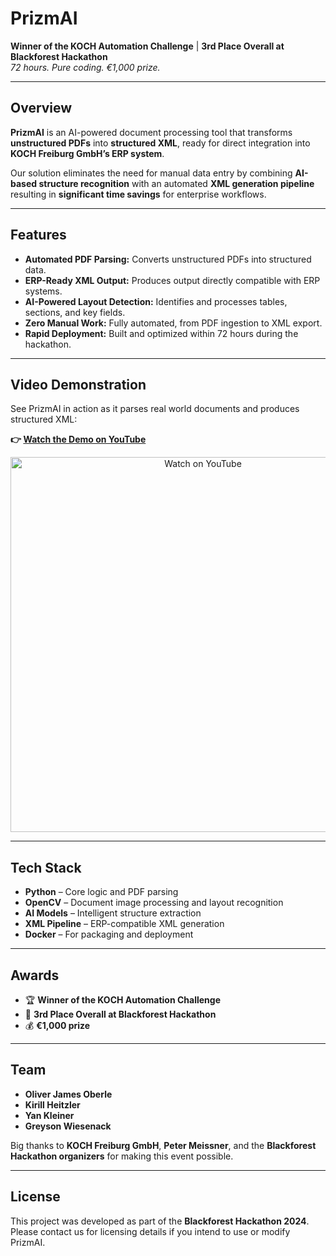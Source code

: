 # PrizmAI  
**Winner of the KOCH Automation Challenge** | **3rd Place Overall at Blackforest Hackathon**  
*72 hours. Pure coding. €1,000 prize.*

---

## Overview  
**PrizmAI** is an AI-powered document processing tool that transforms **unstructured PDFs** into **structured XML**, ready for direct integration into **KOCH Freiburg GmbH’s ERP system**.  

Our solution eliminates the need for manual data entry by combining **AI-based structure recognition** with an automated **XML generation pipeline** resulting in **significant time savings** for enterprise workflows.

---

## Features  
- **Automated PDF Parsing:** Converts unstructured PDFs into structured data.  
- **ERP-Ready XML Output:** Produces output directly compatible with ERP systems.  
- **AI-Powered Layout Detection:** Identifies and processes tables, sections, and key fields.  
- **Zero Manual Work:** Fully automated, from PDF ingestion to XML export.  
- **Rapid Deployment:** Built and optimized within 72 hours during the hackathon.

---

## Video Demonstration  
See PrizmAI in action as it parses real world documents and produces structured XML:

**👉 [Watch the Demo on YouTube](https://www.youtube.com/watch?v=aIY0c2irUTs)**

<p align="center">
  <a href="https://www.youtube.com/watch?v=aIY0c2irUTs" target="_blank">
    <img src="https://img.youtube.com/vi/aIY0c2irUTs/0.jpg" alt="Watch on YouTube" width="600"/>
  </a>
</p>

---

## Tech Stack  
- **Python** – Core logic and PDF parsing  
- **OpenCV** – Document image processing and layout recognition  
- **AI Models** – Intelligent structure extraction  
- **XML Pipeline** – ERP-compatible XML generation  
- **Docker** – For packaging and deployment  

---

## Awards  
- 🏆 **Winner of the KOCH Automation Challenge**  
- 🥉 **3rd Place Overall at Blackforest Hackathon**  
- 💰 **€1,000 prize**

---

## Team    
- **Oliver James Oberle**  
- **Kirill Heitzler**
- **Yan Kleiner** 
- **Greyson Wiesenack**

Big thanks to **KOCH Freiburg GmbH**, **Peter Meissner**, and the **Blackforest Hackathon organizers** for making this event possible.

---

## License  
This project was developed as part of the **Blackforest Hackathon 2024**. Please contact us for licensing details if you intend to use or modify PrizmAI.


